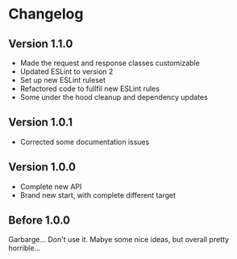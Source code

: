 # Changelog #

## Version 1.1.0 ##

* Made the request and response classes customizable
* Updated ESLint to version 2
* Set up new ESLint ruleset
* Refactored code to fullfil new ESLint rules
* Some under the hood cleanup and dependency updates

## Version 1.0.1 ##

* Corrected some documentation issues

## Version 1.0.0 ##

* Complete new API
* Brand new start, with complete different target

## Before 1.0.0 ##

Garbarge... Don't use it. Mabye some nice ideas, but overall pretty horrible...